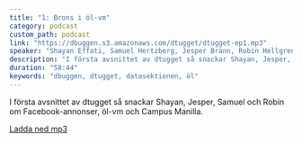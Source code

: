 ```yaml
---
title: "1: Brons i öl-vm"
category: podcast
custom_path: podcast
link: "https://dbuggen.s3.amazonaws.com/dtugget/dtugget-ep1.mp3"
speaker: "Shayan Effati, Samuel Hertzberg, Jesper Bränn, Robin Hellgren"
description: "I första avsnittet av dtugget så snackar Shayan, Jesper, Samuel och Robin om Facebook-annonser, öl-vm och Campus Manilla."
duration: "58:44"
keywords: "dbuggen, dtugget, datasektionen, öl"
---
```

<script src="/audiojs/audio.min.js"></script>
<script>
  audiojs.events.ready(function() {
    var as = audiojs.createAll();
  });
</script>

I första avsnittet av dtugget så snackar Shayan, Jesper, Samuel och Robin om Facebook-annonser, öl-vm och Campus Manilla.

<audio src="{{ page.link }}" preload="auto"></audio>

<p class="center">
  <a class="center" href="{{ page.link }}">Ladda ned mp3</a>
</p>
